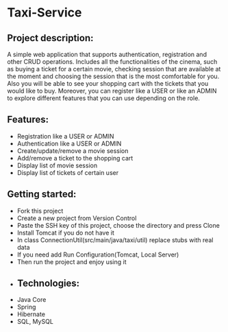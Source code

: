 # Taxi-Service
## Project description:
A simple web application that supports authentication, registration and other CRUD operations.
Includes all the functionalities of the cinema, such as buying a ticket for a certain movie, checking session 
that are available at the moment and choosing the session
that is the most comfortable for you. Also you will be able to see your shopping cart with the tickets
that you would like to buy.
Moreover, you can register like a USER or like an ADMIN to explore different features that you can use
depending on the role.
## Features:
- Registration like a USER or ADMIN
- Authentication like a USER or ADMIN
- Create/update/remove a movie session
- Add/remove a ticket to the shopping cart
- Display list of movie session
- Display list of tickets of certain user
## Getting started:
- Fork this project
- Create a new project from Version Control
- Paste the SSH key of this project, choose the directory and press Clone
- Install Tomcat if you do not have it
- In class ConnectionUtil(src/main/java/taxi/util) replace stubs with real data
- If you need add Run Configuration(Tomcat, Local Server)
- Then run the project and enjoy using it
- ## Technologies:
- Java Core
- Spring
- Hibernate
- SQL, MySQL